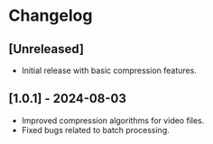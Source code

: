 # Changelog

## [Unreleased]
- Initial release with basic compression features.

## [1.0.1] - 2024-08-03
- Improved compression algorithms for video files.
- Fixed bugs related to batch processing.
